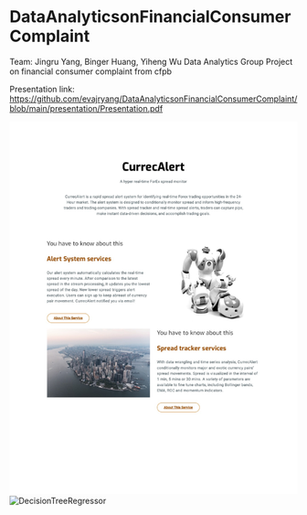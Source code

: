 # DataAnalyticsonFinancialConsumerComplaint

Team: Jingru Yang, Binger Huang, Yiheng Wu
Data Analytics Group Project on financial consumer complaint from cfpb

Presentation link: 
https://github.com/evajryang/DataAnalyticsonFinancialConsumerComplaint/blob/main/presentation/Presentation.pdf


![MachineLearningTechnique](https://github.com/evajryang/CurrecAlert/blob/master/Images/website%20main%20page.jpg)
![DecisionTreeRegressor](https://github.com/evajryang/Econometrics-analysis/blob/main/presentation/DecisionTreeRegressor.jpg)
